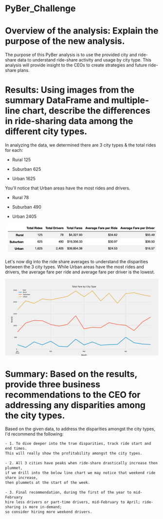 # PyBer_Challenge
# Overview of the analysis: Explain the purpose of the new analysis.
The purpose of this PyBer analysis is to use the provided city and ride-share data to understand ride-share activity and usage by city type.  This analysis will provide insight to the CEOs to create strategies and future ride-share plans.

# Results: Using images from the summary DataFrame and multiple-line chart, describe the differences in ride-sharing data among the different city types.
In analyzing the data, we determined there are 3 city types & the total rides for each:

- Rural        125

- Suburban     625

- Urban       1625

You'll notice that Urban areas have the most rides and drivers.

- Rural         78

- Suburban     490

- Urban       2405

![This is an image](https://github.com/MSULioness/Pyber_Challenge/blob/main/PyBer%20Analysis/PyBer_Averages.jpg)

Let's now dig into the ride share averages to understand the disparities between the 3 city types.  While Urban areas have the most rides and drivers, the average fare per ride and average fare per driver is the lowest. 

![This is an image](https://github.com/MSULioness/Pyber_Challenge/blob/4a0751c3134feba2b0f95ba3bbbcc1388d857a4a/PyBer%20Analysis/PyBer_fare_summary.png)

# Summary: Based on the results, provide three business recommendations to the CEO for addressing any disparities among the city types.
Based on the given data, to address the disparities amongst the city types, I'd recommend the following:
    
    - 1. To dive deeper into the true disparities, track ride start and end times.  
    This will really show the profitability amongst the city types.
    
    - 2. All 3 cities have peaks when ride-share drastically increase then plummet, 
    if we drill into the below line chart we may notice that weekend ride share increase, 
    then plummets at the start of the week.
    
    - 3. Final recommendation, during the first of the year to mid-February 
    hire less drivers or part-time drivers, mid-February to April; ride-sharing is more in-demand; 
    so consider hiring more weekend drivers.  
